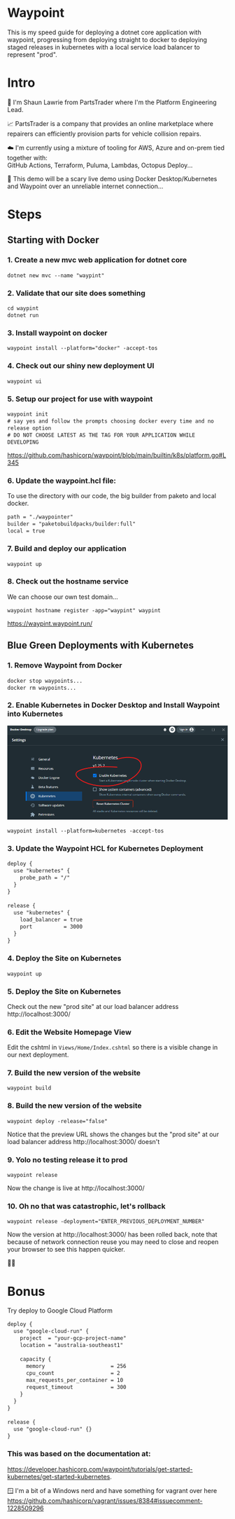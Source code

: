 # Waypoint

This is my speed guide for deploying a dotnet core application with waypoint, progressing from deploying straight to docker to deploying staged releases in kubernetes with a local service load balancer to represent "prod".

# Intro
👋 I'm Shaun Lawrie from PartsTrader where I'm the Platform Engineering Lead.  

📈 PartsTrader is a company that provides an online marketplace where repairers can efficiently provision parts for vehicle collision repairs.  

☁️ I'm currently using a mixture of tooling for AWS, Azure and on-prem tied together with:  
   GitHub Actions, Terraform, Puluma, Lambdas, Octopus Deploy...   

🐋 This demo will be a scary live demo using Docker Desktop/Kubernetes and Waypoint over an unreliable internet connection...   

# Steps

## Starting with Docker

### 1. Create a new mvc web application for dotnet core
```pwsh
dotnet new mvc --name "waypint"
```

### 2. Validate that our site does something
```pwsh
cd waypint
dotnet run
```

### 3. Install waypoint on docker
```pwsh
waypoint install --platform="docker" -accept-tos
```

### 4. Check out our shiny new deployment UI 
```pwsh
waypoint ui
```

### 5. Setup our project for use with waypoint
```pwsh
waypoint init
# say yes and follow the prompts choosing docker every time and no release option
# DO NOT CHOOSE LATEST AS THE TAG FOR YOUR APPLICATION WHILE DEVELOPING
```
https://github.com/hashicorp/waypoint/blob/main/builtin/k8s/platform.go#L345

### 6. Update the waypoint.hcl file:
To use the directory with our code, the big builder from paketo and local docker.
```pwsh
path = "./waypointer"
builder = "paketobuildpacks/builder:full"
local = true
```

### 7. Build and deploy our application
```pwsh
waypoint up
```

### 8. Check out the hostname service
We can choose our own test domain...
```pwsh
waypoint hostname register -app="waypint" waypint
```
https://waypint.waypoint.run/

## Blue Green Deployments with Kubernetes

### 1. Remove Waypoint from Docker
```pwsh
docker stop waypoints...
docker rm waypoints...
```

### 2. Enable Kubernetes in Docker Desktop and Install Waypoint into Kubernetes
![Docker Desktop Enable Kubernetes Image](images/dockerkube.png)
```pwsh
waypoint install --platform=kubernetes -accept-tos
```

### 3. Update the Waypoint HCL for Kubernetes Deployment
```hcl
deploy {
  use "kubernetes" {
    probe_path = "/"
  }
}

release {
  use "kubernetes" {
    load_balancer = true
    port          = 3000
  }
}
```

### 4. Deploy the Site on Kubernetes
```pwsh
waypoint up
```

### 5. Deploy the Site on Kubernetes
Check out the new "prod site" at our load balancer address http://localhost:3000/

### 6. Edit the Website Homepage View
Edit the cshtml in `Views/Home/Index.cshtml` so there is a visible change in our next deployment.

### 7. Build the new version of the website
```pwsh
waypoint build
```

### 8. Build the new version of the website
```pwsh
waypoint deploy -release="false"
```
Notice that the preview URL shows the changes but the "prod site" at our load balancer address http://localhost:3000/ doesn't

### 9. Yolo no testing release it to prod
```pwsh
waypoint release
```
Now the change is live at http://localhost:3000/

### 10. Oh no that was catastrophic, let's rollback
```pwsh
waypoint release -deployment="ENTER_PREVIOUS_DEPLOYMENT_NUMBER"
```
Now the version at http://localhost:3000/ has been rolled back, note that because of network connection reuse you may need to close and reopen your browser to see this happen quicker.

🙏🐳

# Bonus
Try deploy to Google Cloud Platform
```pwsh
deploy {
  use "google-cloud-run" {
    project  = "your-gcp-project-name"
    location = "australia-southeast1"

    capacity {
      memory                     = 256
      cpu_count                  = 2
      max_requests_per_container = 10
      request_timeout            = 300
    }
  }
}

release {
  use "google-cloud-run" {}
}
```

### This was based on the documentation at:
https://developer.hashicorp.com/waypoint/tutorials/get-started-kubernetes/get-started-kubernetes.  

🪟 I'm a bit of a Windows nerd and have something for vagrant over here https://github.com/hashicorp/vagrant/issues/8384#issuecomment-1228509296
